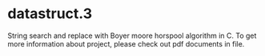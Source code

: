 # datastruct.3
String search and replace with Boyer moore horspool algorithm in C. 
To get more information about project, please check out pdf documents in file.
